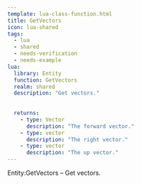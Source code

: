 ```yaml
---
template: lua-class-function.html
title: GetVectors
icon: lua-shared
tags:
  - lua
  - shared
  - needs-verification
  - needs-example
lua:
  library: Entity
  function: GetVectors
  realm: shared
  description: "Get vectors."
  
  
  returns:
    - type: Vector
      description: "The forward vector."
    - type: vector
      description: "The right vector."
    - type: vector
      description: "The up vector."
---
```


<div class="lua__search__keywords">
Entity:GetVectors &#x2013; Get vectors.
</div>
